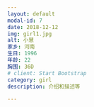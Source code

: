 ```yaml
---
layout: default
modal-id: 7
date: 2018-12-12
img: girl1.jpg
alt: 小慧
家乡: 河南
生日: 1996
年龄: 22
胸围: 36D
# client: Start Bootstrap
category: girl
description: 介绍和描述等

---
```

